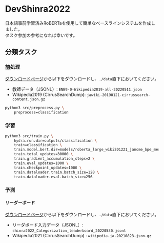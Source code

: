 # DevShinra2022

日本語事前学習済みRoBERTaを使用して簡単なベースラインシステムを作成しました。  
タスク参加の参考になれば幸いです。

## 分類タスク

### 前処理

[ダウンロードページ](https://2022.shinra-project.info/data-download)から以下をダウンロードし、`./data`直下においてください。
- 教師データ（JSONL）: `ENE9-0-Wikipedia2019-all-20220511.json`
- Wikipedia2019 (CirrusSearchDump): `jawiki-20190121-cirrussearch-content.json.gz`

~~~bash
python3 src/preprocess.py \
    preprocess=classification
~~~

### 学習

~~~bash
python3 src/train.py \
    hydra.run.dir=outputs/classification \
    train=classification \
    train.model.bert.dir=models/roberta_large_wiki201221_janome_bpe_merge_10000_vocab_24000 \
    train.total_updates=30000 \
    train.gradient_accumulation_steps=2 \
    train.eval_updates=1000 \
    train.checkpoint_updates=1000 \
    train.dataloader.train.batch_size=128 \
    train.dataloader.eval.batch_size=256
~~~

### 予測

#### リーダーボード

[ダウンロードページ](https://2022.shinra-project.info/data-download)から以下をダウンロードし、`./data`直下においてください。
- リーダボード入力データ（JSONL）: `shinra2022_Categorization_leaderboard_20220530.jsonl`
- Wikipedia2021 (CirrusSearchDump) : `wikipedia-ja-20210823-json.gz` 

